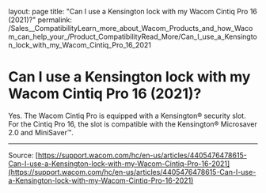 layout: page
title: "Can I use a Kensington lock with my Wacom Cintiq Pro 16 (2021)?"
permalink: /Sales__CompatibilityLearn_more_about_Wacom_Products_and_how_Wacom_can_help_your_/Product_CompatibilityRead_More/Can_I_use_a_Kensington_lock_with_my_Wacom_Cintiq_Pro_16_2021

# Can I use a Kensington lock with my Wacom Cintiq Pro 16 (2021)?

Yes. The Wacom Cintiq Pro is equipped with a Kensington® security slot. For the Cintiq Pro 16, the slot is compatible with the Kensington® Microsaver 2.0 and MiniSaver™.

---
Source: [https://support.wacom.com/hc/en-us/articles/4405476478615-Can-I-use-a-Kensington-lock-with-my-Wacom-Cintiq-Pro-16-2021](https://support.wacom.com/hc/en-us/articles/4405476478615-Can-I-use-a-Kensington-lock-with-my-Wacom-Cintiq-Pro-16-2021)

